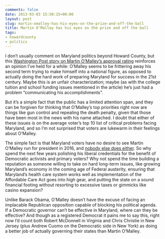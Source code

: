 ```yaml
---
comments: false
date: 2013-03-03 15:50:15+00:00
layout: post
slug: martin-omalley-has-his-eyes-on-the-prize-and-off-the-ball
title: Martin O'Malley has his eyes on the prize and off the ball
tags:
- howardcounty
- politics
---
```


I don’t usually comment on Maryland politics beyond Howard County, but this [Washington Post story on Martin O’Malley’s approval rating](http://www.washingtonpost.com/local/md-politics/post-poll-shows-omalley-with-mediocre-support-in-maryland/2013/03/02/1d8fb1d4-8257-11e2-b99e-6baf4ebe42df_story.html) reinforces an opinion I’ve held for a while: O’Malley seems to be frittering away his second term trying to make himself into a national figure, as opposed to actually doing the hard work of preparing Maryland for success in the 21st century. Maybe this is an unfair characterization; maybe (as with the college tuition and school funding issues mentioned in the article) he’s just had a problem “communicating his accomplishments”.

But it’s a simple fact that the public has a limited attention span, and they can be forgiven for thinking that O’Malley’s top priorities right now are things like gun control and repealing the death penalty, given that those have been most in the news with his name attached. I doubt that either of these issues is on the average voter’s top 10 list of critical problems facing Maryland, and so I’m not surprised that voters are lukewarm in their feelings about O’Malley.

The simple fact is that Maryland voters have no desire to see Martin O’Malley run for president in 2016, and [nobody else does either](http://articles.baltimoresun.com/2012-12-06/news/bal-omalley-grabs-5-in-early-2016-poll-if-hillary-stays-out-20121206_1_martin-o-malley-clinton-grabs-ppp-poll). So why spend the next few years polishing his liberal credentials for the benefit of Democratic activists and primary voters? Why not spend the time building a reputation as someone willing to take on hard long-term issues, like growing Maryland’s economy in the coming age of Federal austerity, ensuring that Maryland’s health care system works well as implementation of the Affordable Care Act goes into high gear, and putting the state on a sound financial footing without resorting to excessive taxes or gimmicks like casino expansion?

Unlike Barack Obama, O’Malley doesn’t have the excuse of facing an implacable Republican opposition capable of blocking his political agenda. If a Democratic governor can’t be effective in Maryland, where can they be effective? And though as a registered Democrat it pains me to say this, right now I’d count both Robert McDonnell in Virginia and Chris Christie in New Jersey (plus Andrew Cuomo on the Democratic side in New York) as doing a better job of actually governing their states than Martin O’Malley.
